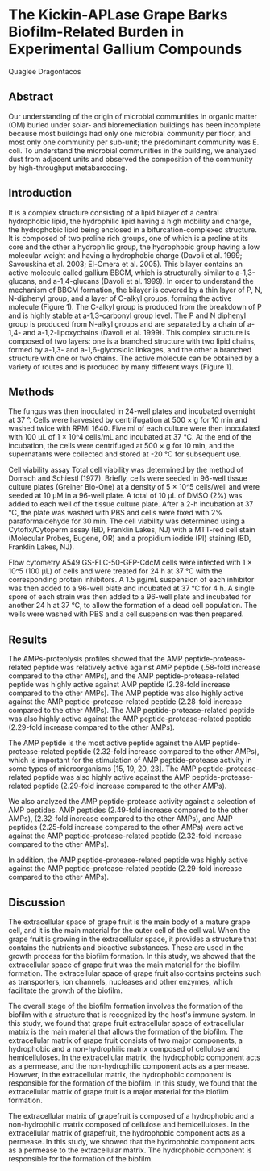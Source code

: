 # The Kickin-APLase Grape Barks Biofilm-Related Burden in Experimental Gallium Compounds
Quaglee Dragontacos


## Abstract
Our understanding of the origin of microbial communities in organic matter (OM) buried under solar- and bioremediation buildings has been incomplete because most buildings had only one microbial community per floor, and most only one community per sub-unit; the predominant community was E. coli. To understand the microbial communities in the building, we analyzed dust from adjacent units and observed the composition of the community by high-throughput metabarcoding.


## Introduction
It is a complex structure consisting of a lipid bilayer of a central hydrophobic lipid, the hydrophilic lipid having a high mobility and charge, the hydrophobic lipid being enclosed in a bifurcation-complexed structure. It is composed of two proline rich groups, one of which is a proline at its core and the other a hydrophilic group, the hydrophobic group having a low molecular weight and having a hydrophobic charge (Davoli et al. 1999; Savouskina et al. 2003; El-Omera et al. 2005). This bilayer contains an active molecule called gallium BBCM, which is structurally similar to a-1,3-glucans, and a-1,4-glucans (Davoli et al. 1999). In order to understand the mechanism of BBCM formation, the bilayer is covered by a thin layer of P, N, N-diphenyl group, and a layer of C-alkyl groups, forming the active molecule (Figure 1). The C-alkyl group is produced from the breakdown of P and is highly stable at a-1,3-carbonyl group level. The P and N diphenyl group is produced from N-alkyl groups and are separated by a chain of a-1,4- and a-1,2-lipoxychains (Davoli et al. 1999). This complex structure is composed of two layers: one is a branched structure with two lipid chains, formed by a-1,3- and a-1,6-glycosidic linkages, and the other a branched structure with one or two chains. The active molecule can be obtained by a variety of routes and is produced by many different ways (Figure 1).

## Methods
The fungus was then inoculated in 24-well plates and incubated overnight at 37 °. Cells were harvested by centrifugation at 500 × g for 10 min and washed twice with RPMI 1640. Five ml of each culture were then inoculated with 100 µL of 1 × 10^4 cells/mL and incubated at 37 °C. At the end of the incubation, the cells were centrifuged at 500 × g for 10 min, and the supernatants were collected and stored at -20 °C for subsequent use.

Cell viability assay
Total cell viability was determined by the method of Domsch and Schiestl (1977). Briefly, cells were seeded in 96-well tissue culture plates (Greiner Bio-One) at a density of 5 × 10^5 cells/well and were seeded at 10 µM in a 96-well plate. A total of 10 µL of DMSO (2%) was added to each well of the tissue culture plate. After a 2-h incubation at 37 °C, the plate was washed with PBS and cells were fixed with 2% paraformaldehyde for 30 min. The cell viability was determined using a Cytofix/Cytoperm assay (BD, Franklin Lakes, NJ) with a MTT-red cell stain (Molecular Probes, Eugene, OR) and a propidium iodide (PI) staining (BD, Franklin Lakes, NJ).

Flow cytometry
A549 GS-FLC-50-GFP-CdcM cells were infected with 1 × 10^5 (100 µL) of cells and were treated for 24 h at 37 °C with the corresponding protein inhibitors. A 1.5 µg/mL suspension of each inhibitor was then added to a 96-well plate and incubated at 37 °C for 4 h. A single spore of each strain was then added to a 96-well plate and incubated for another 24 h at 37 °C, to allow the formation of a dead cell population. The wells were washed with PBS and a cell suspension was then prepared.


## Results
The AMPs-proteolysis profiles showed that the AMP peptide-protease-related peptide was relatively active against AMP peptide (.58-fold increase compared to the other AMPs), and the AMP peptide-protease-related peptide was highly active against AMP peptide (2.28-fold increase compared to the other AMPs). The AMP peptide was also highly active against the AMP peptide-protease-related peptide (2.28-fold increase compared to the other AMPs). The AMP peptide-protease-related peptide was also highly active against the AMP peptide-protease-related peptide (2.29-fold increase compared to the other AMPs).

The AMP peptide is the most active peptide against the AMP peptide-protease-related peptide (2.32-fold increase compared to the other AMPs), which is important for the stimulation of AMP peptide-protease activity in some types of microorganisms [15, 19, 20, 23]. The AMP peptide-protease-related peptide was also highly active against the AMP peptide-protease-related peptide (2.29-fold increase compared to the other AMPs).

We also analyzed the AMP peptide-protease activity against a selection of AMP peptides. AMP peptides (2.49-fold increase compared to the other AMPs), (2.32-fold increase compared to the other AMPs), and AMP peptides (2.25-fold increase compared to the other AMPs) were active against the AMP peptide-protease-related peptide (2.32-fold increase compared to the other AMPs).

In addition, the AMP peptide-protease-related peptide was highly active against the AMP peptide-protease-related peptide (2.29-fold increase compared to the other AMPs).


## Discussion
The extracellular space of grape fruit is the main body of a mature grape cell, and it is the main material for the outer cell of the cell wal. When the grape fruit is growing in the extracellular space, it provides a structure that contains the nutrients and bioactive substances. These are used in the growth process for the biofilm formation. In this study, we showed that the extracellular space of grape fruit was the main material for the biofilm formation. The extracellular space of grape fruit also contains proteins such as transporters, ion channels, nucleases and other enzymes, which facilitate the growth of the biofilm.

The overall stage of the biofilm formation involves the formation of the biofilm with a structure that is recognized by the host's immune system. In this study, we found that grape fruit extracellular space of extracellular matrix is the main material that allows the formation of the biofilm. The extracellular matrix of grape fruit consists of two major components, a hydrophobic and a non-hydrophilic matrix composed of cellulose and hemicelluloses. In the extracellular matrix, the hydrophobic component acts as a permease, and the non-hydrophilic component acts as a permease. However, in the extracellular matrix, the hydrophobic component is responsible for the formation of the biofilm. In this study, we found that the extracellular matrix of grape fruit is a major material for the biofilm formation.

The extracellular matrix of grapefruit is composed of a hydrophobic and a non-hydrophilic matrix composed of cellulose and hemicelluloses. In the extracellular matrix of grapefruit, the hydrophobic component acts as a permease. In this study, we showed that the hydrophobic component acts as a permease to the extracellular matrix. The hydrophobic component is responsible for the formation of the biofilm.
